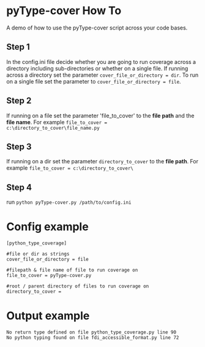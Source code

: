 # pyType-cover How To

A demo of how to use the pyType-cover script across your code bases.

## Step 1
In the config.ini file decide whether you are going to run coverage across a directory including sub-directories or whether on a single file. If running across a directory set the parameter `cover_file_or_directory = dir`. To run on a single file set the parameter to `cover_file_or_directory = file`.

## Step 2
If running on a file set the parameter 'file_to_cover' to the **file path** and the **file name**. For example `file_to_cover = c:\directory_to_cover\file_name.py`

## Step 3
If running on a dir set the parameter `directory_to_cover` to the **file path**. For example `file_to_cover = c:\directory_to_cover\`

## Step 4
run `python pyType-cover.py /path/to/config.ini`

# Config example
```
[python_type_coverage]

#file or dir as strings
cover_file_or_directory = file

#filepath & file name of file to run coverage on
file_to_cover = pyType-cover.py

#root / parent directory of files to run coverage on
directory_to_cover = 
```

# Output example
```
No return type defined on file python_type_coverage.py line 90
No python typing found on file fdi_accessible_format.py line 72
```
